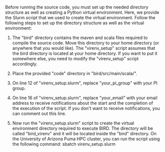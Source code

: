 Before running the source code, you must set up the needed directory structure as well as creating a Python virtual environment. Here, we provide the Slurm script that we used to create the virtual environment. Follow the following steps to set up the directory structure as well as the virtual environment:

1. The "bird" directory contains the maven and scala files required to compile the source code. Move this directory to your home directory (or anywhere that you would like). The "virenv_setup" script assumes that the bird directory is located at your home directory. If you want to put it somewhere else, you need to modify the "virenv_setup" script accordingly. 

2. Place the provided "code" directory in "bird/src/main/scala/".

3. On line 12 of "virenv_setup.slurm", replace "your_pi_group" with your PI group. 

4. On line 16 of "virenv_setup.slurm", replace "your_email" with your email address to receive notifications about the start and the completion of the execution of the script. If you don't want to receive notifications, you can comment out this line. 

5. Now run the "virenv_setup.slurm" script to create the virtual environment directory required to execute BIRD. The directory will be called "bird_virenv" and it will be located inside the "bird" directory. On the University of Arizona Puma HPC cluster, you can run the script using the following command:
sbatch virenv_setup.slurm
